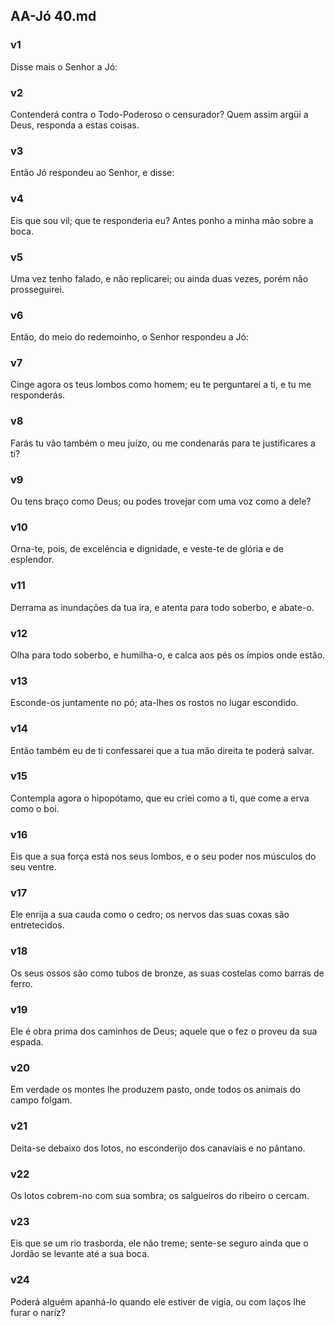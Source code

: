 ## AA-Jó 40.md
### v1
 Disse mais o Senhor a Jó:
### v2
 Contenderá contra o Todo-Poderoso o censurador? Quem assim argüi a Deus, responda a estas coisas.
### v3
 Então Jó respondeu ao Senhor, e disse:
### v4
 Eis que sou vil; que te responderia eu? Antes ponho a minha mão sobre a boca.
### v5
 Uma vez tenho falado, e não replicarei; ou ainda duas vezes, porém não prosseguirei.
### v6
 Então, do meio do redemoinho, o Senhor respondeu a Jó:
### v7
 Cinge agora os teus lombos como homem; eu te perguntarei a ti, e tu me responderás.
### v8
 Farás tu vão também o meu juízo, ou me condenarás para te justificares a ti?
### v9
 Ou tens braço como Deus; ou podes trovejar com uma voz como a dele?
### v10
 Orna-te, pois, de excelência e dignidade, e veste-te de glória e de esplendor.
### v11
 Derrama as inundações da tua ira, e atenta para todo soberbo, e abate-o.
### v12
 Olha para todo soberbo, e humilha-o, e calca aos pés os ímpios onde estão.
### v13
 Esconde-os juntamente no pó; ata-lhes os rostos no lugar escondido.
### v14
 Então também eu de ti confessarei que a tua mão direita te poderá salvar.
### v15
 Contempla agora o hipopótamo, que eu criei como a ti, que come a erva como o boi.
### v16
 Eis que a sua força está nos seus lombos, e o seu poder nos músculos do seu ventre.
### v17
 Ele enrija a sua cauda como o cedro; os nervos das suas coxas são entretecidos.
### v18
 Os seus ossos são como tubos de bronze, as suas costelas como barras de ferro.
### v19
 Ele é obra prima dos caminhos de Deus; aquele que o fez o proveu da sua espada.
### v20
 Em verdade os montes lhe produzem pasto, onde todos os animais do campo folgam.
### v21
 Deita-se debaixo dos lotos, no esconderijo dos canaviais e no pântano.
### v22
 Os lotos cobrem-no com sua sombra; os salgueiros do ribeiro o cercam.
### v23
 Eis que se um rio trasborda, ele não treme; sente-se seguro ainda que o Jordão se levante até a sua boca.
### v24
 Poderá alguém apanhá-lo quando ele estiver de vigia, ou com laços lhe furar o nariz?
